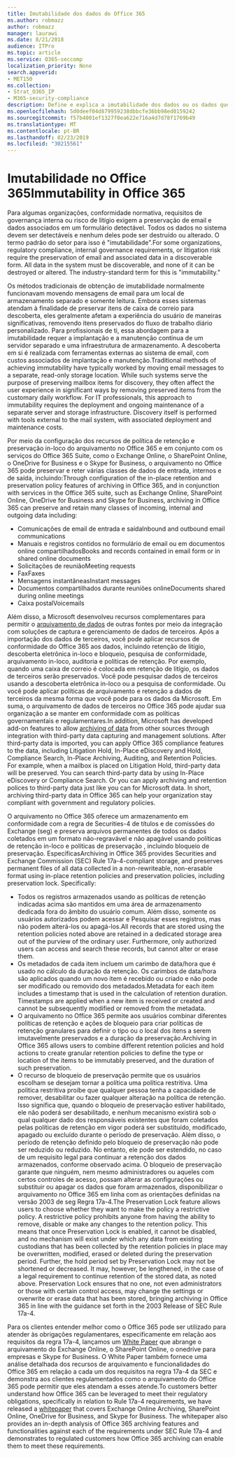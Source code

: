 ```yaml
---
title: Imutabilidade dos dados do Office 365
ms.author: robmazz
author: robmazz
manager: laurawi
ms.date: 8/21/2018
audience: ITPro
ms.topic: article
ms.service: O365-seccomp
localization_priority: None
search.appverid:
- MET150
ms.collection:
- Strat_O365_IP
- M365-security-compliance
description: Define e explica a imutabilidade dos dados ou os dados que devem ser detectáveis e não podem ser destruídos ou alterados.
ms.openlocfilehash: 5d0deef04d879959238dbbcfe36bb98ed0159242
ms.sourcegitcommit: f57b4001ef1327f0ea622e716a4d7d78f1769b49
ms.translationtype: MT
ms.contentlocale: pt-BR
ms.lasthandoff: 02/23/2019
ms.locfileid: "30215561"
---
```

# <a name="immutability-in-office-365"></a><span data-ttu-id="9a7b4-103">Imutabilidade no Office 365</span><span class="sxs-lookup"><span data-stu-id="9a7b4-103">Immutability in Office 365</span></span>
<span data-ttu-id="9a7b4-p101">Para algumas organizações, conformidade normativa, requisitos de governança interna ou risco de litígio exigem a preservação de email e dados associados em um formulário detectável. Todos os dados no sistema devem ser detectáveis e nenhum deles pode ser destruído ou alterado. O termo padrão do setor para isso é "imutabilidade".</span><span class="sxs-lookup"><span data-stu-id="9a7b4-p101">For some organizations, regulatory compliance, internal governance requirements, or litigation risk require the preservation of email and associated data in a discoverable form. All data in the system must be discoverable, and none of it can be destroyed or altered. The industry-standard term for this is "immutability."</span></span> 

<span data-ttu-id="9a7b4-p102">Os métodos tradicionais de obtenção de imutabilidade normalmente funcionavam movendo mensagens de email para um local de armazenamento separado e somente leitura. Embora esses sistemas atendam à finalidade de preservar itens de caixa de correio para descoberta, eles geralmente afetam a experiência do usuário de maneiras significativas, removendo itens preservados do fluxo de trabalho diário personalizado. Para profissionais de ti, essa abordagem para a imutabilidade requer a implantação e a manutenção contínua de um servidor separado e uma infraestrutura de armazenamento. A descoberta em si é realizada com ferramentas externas ao sistema de email, com custos associados de implantação e manutenção.</span><span class="sxs-lookup"><span data-stu-id="9a7b4-p102">Traditional methods of achieving immutability have typically worked by moving email messages to a separate, read-only storage location. While such systems serve the purpose of preserving mailbox items for discovery, they often affect the user experience in significant ways by removing preserved items from the customary daily workflow. For IT professionals, this approach to immutability requires the deployment and ongoing maintenance of a separate server and storage infrastructure. Discovery itself is performed with tools external to the mail system, with associated deployment and maintenance costs.</span></span>

<span data-ttu-id="9a7b4-111">Por meio da configuração dos recursos de política de retenção e preservação in-loco do arquivamento no Office 365 e em conjunto com os serviços do Office 365 Suite, como o Exchange Online, o SharePoint Online, o OneDrive for Business e o Skype for Business, o arquivamento no Office 365 pode preservar e reter várias classes de dados de entrada, internos e de saída, incluindo:</span><span class="sxs-lookup"><span data-stu-id="9a7b4-111">Through configuration of the in-place retention and preservation policy features of archiving in Office 365, and in conjunction with services in the Office 365 suite, such as Exchange Online, SharePoint Online, OneDrive for Business and Skype for Business, archiving in Office 365 can preserve and retain many classes of incoming, internal and outgoing data including:</span></span>
- <span data-ttu-id="9a7b4-112">Comunicações de email de entrada e saída</span><span class="sxs-lookup"><span data-stu-id="9a7b4-112">Inbound and outbound email communications</span></span>
- <span data-ttu-id="9a7b4-113">Manuais e registros contidos no formulário de email ou em documentos online compartilhados</span><span class="sxs-lookup"><span data-stu-id="9a7b4-113">Books and records contained in email form or in shared online documents</span></span>
- <span data-ttu-id="9a7b4-114">Solicitações de reunião</span><span class="sxs-lookup"><span data-stu-id="9a7b4-114">Meeting requests</span></span>
- <span data-ttu-id="9a7b4-115">Fax</span><span class="sxs-lookup"><span data-stu-id="9a7b4-115">Faxes</span></span>
- <span data-ttu-id="9a7b4-116">Mensagens instantâneas</span><span class="sxs-lookup"><span data-stu-id="9a7b4-116">Instant messages</span></span>
- <span data-ttu-id="9a7b4-117">Documentos compartilhados durante reuniões online</span><span class="sxs-lookup"><span data-stu-id="9a7b4-117">Documents shared during online meetings</span></span>
- <span data-ttu-id="9a7b4-118">Caixa postal</span><span class="sxs-lookup"><span data-stu-id="9a7b4-118">Voicemails</span></span>

<span data-ttu-id="9a7b4-p103">Além disso, a Microsoft desenvolveu recursos complementares para permitir o [arquivamento de dados](https://support.office.com/article/Archiving-third-party-data-in-Office-365-0ce338d5-3666-4a18-86ab-c6910ff408cc) de outras fontes por meio da integração com soluções de captura e gerenciamento de dados de terceiros. Após a importação dos dados de terceiros, você pode aplicar recursos de conformidade do Office 365 aos dados, incluindo retenção de litígio, descoberta eletrônica in-loco e bloqueio, pesquisa de conformidade, arquivamento in-loco, auditoria e políticas de retenção. Por exemplo, quando uma caixa de correio é colocada em retenção de litígio, os dados de terceiros serão preservados. Você pode pesquisar dados de terceiros usando a descoberta eletrônica in-loco ou a pesquisa de conformidade. Ou você pode aplicar políticas de arquivamento e retenção a dados de terceiros da mesma forma que você pode para os dados da Microsoft. Em suma, o arquivamento de dados de terceiros no Office 365 pode ajudar sua organização a se manter em conformidade com as políticas governamentais e regulamentares.</span><span class="sxs-lookup"><span data-stu-id="9a7b4-p103">In addition, Microsoft has developed add-on features to allow [archiving of data](https://support.office.com/article/Archiving-third-party-data-in-Office-365-0ce338d5-3666-4a18-86ab-c6910ff408cc) from other sources through integration with third-party data capturing and management solutions. After third-party data is imported, you can apply Office 365 compliance features to the data, including Litigation Hold, In-Place eDiscovery and Hold, Compliance Search, In-Place Archiving, Auditing, and Retention Policies. For example, when a mailbox is placed on Litigation Hold, third-party data will be preserved. You can search third-party data by using In-Place eDiscovery or Compliance Search. Or you can apply archiving and retention polices to third-party data just like you can for Microsoft data. In short, archiving third-party data in Office 365 can help your organization stay compliant with government and regulatory policies.</span></span>

<span data-ttu-id="9a7b4-p104">O arquivamento no Office 365 oferece um armazenamento em conformidade com a regra de Securities-4 de títulos e de comissões do Exchange (seg) e preserva arquivos permanentes de todos os dados coletados em um formato não-regravável e não apagável usando políticas de retenção in-loco e políticas de preservação , incluindo bloqueio de preservação. Específicas</span><span class="sxs-lookup"><span data-stu-id="9a7b4-p104">Archiving in Office 365 provides Securities and Exchange Commission (SEC) Rule 17a-4-compliant storage, and preserves permanent files of all data collected in a non-rewriteable, non-erasable format using in-place retention policies and preservation policies, including preservation lock. Specifically:</span></span>
- <span data-ttu-id="9a7b4-p105">Todos os registros armazenados usando as políticas de retenção indicadas acima são mantidos em uma área de armazenamento dedicada fora do âmbito do usuário comum. Além disso, somente os usuários autorizados podem acessar e Pesquisar esses registros, mas não podem alterá-los ou apagá-los.</span><span class="sxs-lookup"><span data-stu-id="9a7b4-p105">All records that are stored using the retention policies noted above are retained in a dedicated storage area out of the purview of the ordinary user. Furthermore, only authorized users can access and search these records, but cannot alter or erase them.</span></span>
- <span data-ttu-id="9a7b4-p106">Os metadados de cada item incluem um carimbo de data/hora que é usado no cálculo da duração da retenção. Os carimbos de data/hora são aplicados quando um novo item é recebido ou criado e não pode ser modificado ou removido dos metadados.</span><span class="sxs-lookup"><span data-stu-id="9a7b4-p106">Metadata for each item includes a timestamp that is used in the calculation of retention duration. Timestamps are applied when a new item is received or created and cannot be subsequently modified or removed from the metadata.</span></span>
- <span data-ttu-id="9a7b4-131">O arquivamento no Office 365 permite aos usuários combinar diferentes políticas de retenção e ações de bloqueio para criar políticas de retenção granulares para definir o tipo ou o local dos itens a serem imutavelmente preservados e a duração da preservação.</span><span class="sxs-lookup"><span data-stu-id="9a7b4-131">Archiving in Office 365 allows users to combine different retention policies and hold actions to create granular retention policies to define the type or location of the items to be immutably preserved, and the duration of such preservation.</span></span>
- <span data-ttu-id="9a7b4-p107">O recurso de bloqueio de preservação permite que os usuários escolham se desejam tornar a política uma política restritiva. Uma política restritiva proíbe que qualquer pessoa tenha a capacidade de remover, desabilitar ou fazer qualquer alteração na política de retenção. Isso significa que, quando o bloqueio de preservação estiver habilitado, ele não poderá ser desabilitado, e nenhum mecanismo existirá sob o qual qualquer dado dos responsáveis existentes que foram coletados pelas políticas de retenção em vigor poderá ser substituído, modificado, apagado ou excluído durante o período de preservação. Além disso, o período de retenção definido pelo bloqueio de preservação não pode ser reduzido ou reduzido. No entanto, ele pode ser estendido, no caso de um requisito legal para continuar a retenção dos dados armazenados, conforme observado acima. O bloqueio de preservação garante que ninguém, nem mesmo administradores ou aqueles com certos controles de acesso, possam alterar as configurações ou substituir ou apagar os dados que foram armazenados, disponibilizar o arquivamento no Office 365 em linha com as orientações definidas na versão 2003 de seg Regra 17a-4.</span><span class="sxs-lookup"><span data-stu-id="9a7b4-p107">The Preservation Lock feature allows users to choose whether they want to make the policy a restrictive policy. A restrictive policy prohibits anyone from having the ability to remove, disable or make any changes to the retention policy. This means that once Preservation Lock is enabled, it cannot be disabled, and no mechanism will exist under which any data from existing custodians that has been collected by the retention policies in place may be overwritten, modified, erased or deleted during the preservation period. Further, the hold period set by Preservation Lock may not be shortened or decreased. It may, however, be lengthened, in the case of a legal requirement to continue retention of the stored data, as noted above. Preservation Lock ensures that no one, not even administrators or those with certain control access, may change the settings or overwrite or erase data that has been stored, bringing archiving in Office 365 in line with the guidance set forth in the 2003 Release of SEC Rule 17a-4.</span></span>

<span data-ttu-id="9a7b4-p108">Para os clientes entender melhor como o Office 365 pode ser utilizado para atender às obrigações regulamentares, especificamente em relação aos requisitos da regra 17a-4, lançamos um [White Paper](https://go.microsoft.com/fwlink/?linkid=830440) que abrange o arquivamento do Exchange Online, o SharePoint Online, o onedrive para empresas e Skype for Business. O White Paper também fornece uma análise detalhada dos recursos de arquivamento e funcionalidades do Office 365 em relação a cada um dos requisitos na regra 17a-4 da SEC e demonstra aos clientes regulamentados como o arquivamento do Office 365 pode permitir que eles atendam a esses atende.</span><span class="sxs-lookup"><span data-stu-id="9a7b4-p108">To customers better understand how Office 365 can be leveraged to meet their regulatory obligations, specifically in relation to Rule 17a-4 requirements, we have released a [whitepaper](https://go.microsoft.com/fwlink/?linkid=830440) that covers Exchange Online Archiving, SharePoint Online, OneDrive for Business, and Skype for Business. The whitepaper also provides an in-depth analysis of Office 365 archiving features and functionalities against each of the requirements under SEC Rule 17a-4 and demonstrates to regulated customers how Office 365 archiving can enable them to meet these requirements.</span></span>